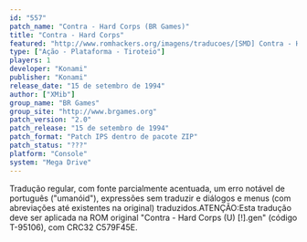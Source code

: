 ```yaml
---
id: "557"
patch_name: "Contra - Hard Corps (BR Games)"
title: "Contra - Hard Corps"
featured: "http://www.romhackers.org/imagens/traducoes/[SMD] Contra - Hard Corps - BR Games - 1.png"
type: ["Ação - Plataforma - Tiroteio"]
players: 1
developer: "Konami"
publisher: "Konami"
release_date: "15 de setembro de 1994"
author: ["XMib"]
group_name: "BR Games"
group_site: "http://www.brgames.org"
patch_version: "2.0"
patch_release: "15 de setembro de 1994"
patch_format: "Patch IPS dentro de pacote ZIP"
patch_status: "???"
platform: "Console"
system: "Mega Drive"
---
```


Tradução regular, com fonte parcialmente acentuada, um erro notável de português ("umanóid"), expressões sem traduzir e diálogos e menus (com abreviações até existentes na original) traduzidos.ATENÇÃO:Esta tradução deve ser aplicada na ROM original "Contra - Hard Corps (U) [!].gen" (código T-95106), com CRC32 C579F45E.